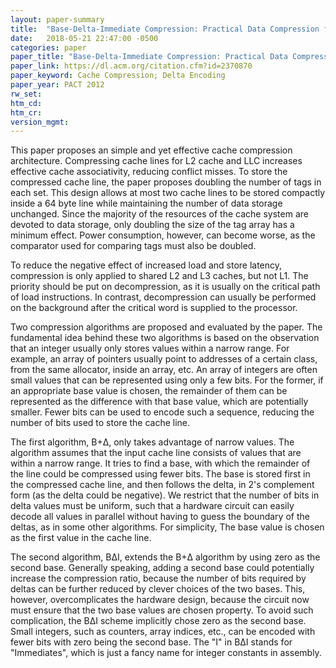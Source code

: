 ```yaml
---
layout: paper-summary
title:  "Base-Delta-Immediate Compression: Practical Data Compression for On-Chip Caches"
date:   2018-05-21 22:47:00 -0500
categories: paper
paper_title: "Base-Delta-Immediate Compression: Practical Data Compression for On-Chip Caches"
paper_link: https://dl.acm.org/citation.cfm?id=2370870
paper_keyword: Cache Compression; Delta Encoding
paper_year: PACT 2012
rw_set: 
htm_cd: 
htm_cr: 
version_mgmt: 
---
```


This paper proposes an simple and yet effective cache compression architecture. Compressing cache lines 
for L2 cache and LLC increases effective cache associativity, reducing conflict misses. To store the compressed 
cache line, the paper proposes doubling the number of tags in each set. This design allows at most two cache lines to
be stored compactly inside a 64 byte line while maintaining the number of data storage unchanged. Since the majority of 
the resources of the cache system are devoted to data storage, only doubling the size of the tag array has a minimum
effect. Power consumption, however, can become worse, as the comparator used for comparing tags must also be doubled.

To reduce the negative effect of increased load and store latency, compression is only applied to shared L2 and L3 caches,
but not L1. The priority should be put on decompression, as it is usually on the critical path of load instructions. 
In contrast, decompression can usually be performed on the background after the critical word is supplied to the processor.

Two compression algorithms are proposed and evaluated by the paper. The fundamental idea behind these two algorithms is 
based on the observation that an integer usually only stores values within a narrow range. For example, an array of 
pointers usually point to addresses of a certain class, from the same allocator, inside an array, etc. An array of integers 
are often small values that can be represented using only a few bits. For the former, if an appropriate base value is 
chosen, the remainder of them can be represented as the difference with that base value, which are potentially smaller. 
Fewer bits can be used to encode such a sequence, reducing the number of bits used to store the cache line. 

The first algorithm, B+&Delta;, only takes advantage of narrow values. The algorithm assumes that the input cache line 
consists of values that are within a narrow range. It tries to find a base, with which the remainder of the line could 
be compressed using fewer bits. The base is stored first in the compressed cache line, and then follows the delta, in 2's 
complement form (as the delta could be negative). We restrict that the number of bits in delta values must be 
uniform, such that a hardware circuit can easily decode all values in parallel without having to guess the boundary
of the deltas, as in some other algorithms. For simplicity, The base value is chosen as the first value in the cache line.

The second algorithm, B&Delta;I, extends the B+&Delta; algorithm by using zero as the second base. Generally speaking,
adding a second base could potentially increase the compression ratio, because the number of bits required by deltas can 
be further reduced by clever choices of the two bases. This, however, overcomplicates the hardware design, because the 
circuit now must ensure that the two base values are chosen property. To avoid such complication, the B&Delta;I scheme
implicitly chose zero as the second base. Small integers, such as counters, array indices, etc., can be encoded with fewer 
bits with zero being the second base. The "I" in B&Delta;I stands for "Immediates", which is just a fancy name for integer 
constants in assembly.